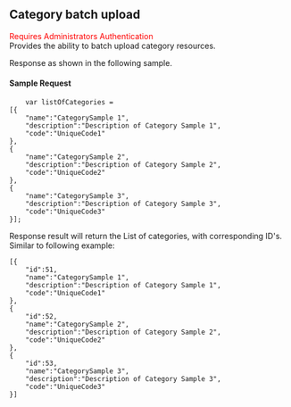 ## Category batch upload
<span style="color:red">Requires Administrators Authentication</span>   
Provides the ability to batch upload category resources.

Response as shown in the following sample.
#### Sample Request
```
	var listOfCategories = 
[{
    "name":"CategorySample 1",
    "description":"Description of Category Sample 1",
    "code":"UniqueCode1"
},
{
    "name":"CategorySample 2",
    "description":"Description of Category Sample 2",
    "code":"UniqueCode2"
},
{
    "name":"CategorySample 3",
    "description":"Description of Category Sample 3",
    "code":"UniqueCode3"
}];
```
Response result will return the List of categories, with corresponding ID's. Similar to following example:

```
[{
	"id":51,
    "name":"CategorySample 1",
    "description":"Description of Category Sample 1",
    "code":"UniqueCode1"
},
{
	"id":52,
    "name":"CategorySample 2",
    "description":"Description of Category Sample 2",
    "code":"UniqueCode2"
},
{
	"id":53,
    "name":"CategorySample 3",
    "description":"Description of Category Sample 3",
    "code":"UniqueCode3"
}]
```